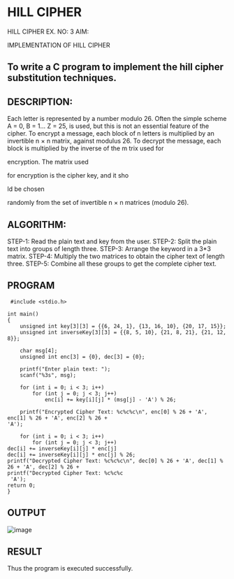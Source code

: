 # HILL CIPHER
HILL CIPHER
EX. NO: 3 AIM:
 

IMPLEMENTATION OF HILL CIPHER
 
## To write a C program to implement the hill cipher substitution techniques.

## DESCRIPTION:

Each letter is represented by a number modulo 26. Often the simple scheme A = 0, B
= 1... Z = 25, is used, but this is not an essential feature of the cipher. To encrypt a message, each block of n letters is  multiplied by an invertible n × n matrix, against modulus 26. To
decrypt the message, each block is multiplied by the inverse of the m trix used for
 
encryption. The matrix used
 
for encryption is the cipher key, and it sho
 
ld be chosen
 
randomly from the set of invertible n × n matrices (modulo 26).


## ALGORITHM:

STEP-1: Read the plain text and key from the user. STEP-2: Split the plain text into groups of length three. STEP-3: Arrange the keyword in a 3*3 matrix.
STEP-4: Multiply the two matrices to obtain the cipher text of length three.
STEP-5: Combine all these groups to get the complete cipher text.

## PROGRAM 
```
 #include <stdio.h> 
 
int main()  
{ 
    unsigned int key[3][3] = {{6, 24, 1}, {13, 16, 10}, {20, 17, 15}}; 
    unsigned int inverseKey[3][3] = {{8, 5, 10}, {21, 8, 21}, {21, 12, 8}}; 
 
    char msg[4]; 
    unsigned int enc[3] = {0}, dec[3] = {0}; 
 
    printf("Enter plain text: "); 
    scanf("%3s", msg); 
 
    for (int i = 0; i < 3; i++) 
        for (int j = 0; j < 3; j++) 
            enc[i] += key[i][j] * (msg[j] - 'A') % 26; 
 
    printf("Encrypted Cipher Text: %c%c%c\n", enc[0] % 26 + 'A', enc[1] % 26 + 'A', enc[2] % 26 + 
'A'); 
 
    for (int i = 0; i < 3; i++) 
        for (int j = 0; j < 3; j++) 
dec[i] += inverseKey[i][j] * enc[j] 
dec[i] += inverseKey[i][j] * enc[j] % 26; 
printf("Decrypted Cipher Text: %c%c%c\n", dec[0] % 26 + 'A', dec[1] % 26 + 'A', dec[2] % 26 + 
printf("Decrypted Cipher Text: %c%c%c
 'A'); 
return 0; 
} 
``` 
## OUTPUT

![image](https://github.com/user-attachments/assets/6ffa8fe2-8e69-41c1-91f7-4bdfaf292ec1)

## RESULT
Thus the  program is executed successfully.
